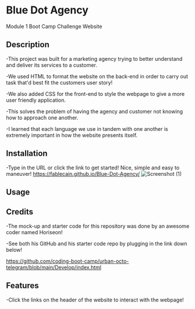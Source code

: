 # Blue Dot Agency

Module 1 Boot Camp Challenge Website

## Description

-This project was built for a marketing agency trying to better understand and deliver its services to a customer.

-We used HTML to format the website on the back-end in order to carry out task that'd best fit the customers user story!

-We also added CSS for the front-end to style the webpage to give a more user friendly application.

-This solves the problem of having the agency and customer not knowing how to approach one another.

-I learned that each language we use in tandem with one another is extremely important in how the website presents itself.

## Installation

-Type in the URL or click the link to get started! Nice, simple and easy to maneuver!
https://fablecain.github.io/Blue-Dot-Agency/
![Screenshot (1)](https://github.com/Fablecain/Blue-Dot-Agency/assets/139589280/586579c0-c06c-416e-9c12-9476bcfbaaaa)

## Usage


## Credits

-The mock-up and starter code for this repository was done by an awesome coder named Horiseon!

-See both his GitHub and his starter code repo by plugging in the link down below!

https://github.com/coding-boot-camp/urban-octo-telegram/blob/main/Develop/index.html

## Features
-Click the links on the header of the website to interact with the webpage!
